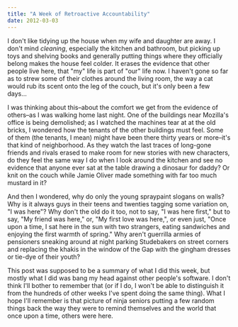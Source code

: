 ```yaml
---
title: "A Week of Retroactive Accountability"
date: 2012-03-03
---
```

<p>I don't like tidying up the house when my wife and daughter are away. I don't mind <em>cleaning</em>, especially the kitchen and bathroom, but picking up toys and shelving books and generally putting things where they officially belong makes the house feel colder. It erases the evidence that other people live here, that "my" life is part of "our" life now. I haven't gone so far as to strew some of their clothes around the living room, the way a cat would rub its scent onto the leg of the couch, but it's only been a few days…</p>
<p>I was thinking about this–about the comfort we get from the evidence of others–as I was walking home last night. One of the buildings near Mozilla's office is being demolished; as I watched the machines tear at at the old bricks, I wondered how the tenants of the other buildings must feel. Some of them (the tenants, I mean) might have been there thirty years or more–it's that kind of neighborhood. As they watch the last traces of long-gone friends and rivals erased to make room for new stories with new characters, do they feel the same way I do when I look around the kitchen and see no evidence that anyone ever sat at the table drawing a dinosaur for daddy? Or knit on the couch while Jamie Oliver made something with far too much mustard in it?</p>
<p>And then I wondered, why do only the young spraypaint slogans on walls? Why is it always guys in their teens and twenties tagging some variation on, "I was here"? Why don't the old do it too, not to say, "I was here first," but to say, "My friend was here," or, "My first love was here,", or even just, "Once upon a time, I sat here in the sun with two strangers, eating sandwiches and enjoying the first warmth of spring." Why aren't guerrilla armies of pensioners sneaking around at night parking Studebakers on street corners and replacing the khakis in the window of the Gap with the gingham dresses or tie-dye of their youth?</p>
<p>This post was supposed to be a summary of what I did this week, but mostly what I did was bang my head against other people's software. I don't think I'll bother to remember that (or if I do, I won't be able to distinguish it from the hundreds of other weeks I've spent doing the same thing). What I hope I'll remember is that picture of ninja seniors putting a few random things back the way they were to remind themselves and the world that once upon a time, others were here.</p>

